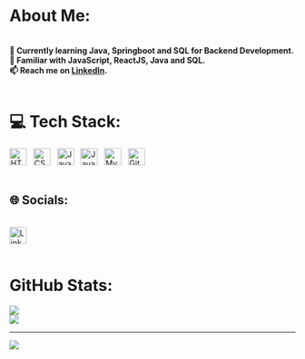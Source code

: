 # About Me:
<!--
<br>- **🔭 Currently improving my skills in Web Development, JavaScript, and React.**
<br>- **🌱 Familiar with JavaScript, ReactJS, Java and SQL.**
<br>- **👀 Passionate about creating interactive websites that engage users.**
-->
<br> **🔭 Currently learning Java, Springboot and SQL for Backend Development.**
<br> **🌱 Familiar with JavaScript, ReactJS, Java and SQL.**
<br> **📫 Reach me on [LinkedIn](https://www.linkedin.com/in/sameer07x19/).**
<br>
<br/>

# 💻 Tech Stack:
<img src="https://cdn.jsdelivr.net/gh/devicons/devicon/icons/html5/html5-original.svg" alt="HTML5" width="30" height="30"/> &nbsp;
<img src="https://cdn.jsdelivr.net/gh/devicons/devicon/icons/css3/css3-original.svg" alt="CSS3" width="30" height="30"/> &nbsp;
<img src="https://cdn.jsdelivr.net/gh/devicons/devicon/icons/javascript/javascript-original.svg" alt="JavaScript" width="30" height="30"/>  &nbsp;
<img src="https://cdn.jsdelivr.net/gh/devicons/devicon/icons/java/java-original.svg" alt="Java" width="30" height="30"/>  &nbsp;
<img src="https://cdn.jsdelivr.net/gh/devicons/devicon/icons/mysql/mysql-original.svg" alt="MySQL" width="30" height="30"/>  &nbsp;
<img src="https://cdn.jsdelivr.net/gh/devicons/devicon/icons/git/git-original.svg" alt="Git" width="30" height="30"/>  &nbsp;
<br>
<br>
## 🌐 Socials: 
<br>
<a href="https://linkedin.com/in/sameer07x19" target="_blank">
<img src="https://cdn.jsdelivr.net/gh/devicons/devicon/icons/linkedin/linkedin-original.svg" alt="LinkedIn" width="30" height="30"/>
</a>
<br/>



<!-- ## 🚀 Projects:
**[Gym App](#[link](https://github.com/Sameer07x19/Sameer07x19/Gym App))**: A exericse application featuring clean UI built with ReactJS and Material UI, leveraging the use of ExerciseDB API.
**[Duo Studio Website Replication](#link)**: A frontend clone of a dynamic, award-winning webpage using GSAP and ScrollTrigger for interactive effects. -->
<br/>

# GitHub Stats:
![](https://github-readme-stats.vercel.app/api/top-langs/?username=Sameer07x19&theme=dark&hide_border=true&include_all_commits=true&count_private=true&layout=compact) <br/>
![](https://github-readme-streak-stats.herokuapp.com/?user=Sameer07x19&theme=dark&hide_border=true)<br/>

---
[![](https://visitcount.itsvg.in/api?id=Sameer07x19&icon=7&color=3)](https://visitcount.itsvg.in)

<!--  
## 💰 You can help me by Donating
  [![PayPal](https://img.shields.io/badge/PayPal-00457C?style=for-the-badge&logo=paypal&logoColor=white)](https://paypal.me/sameer07x19) 
-->
